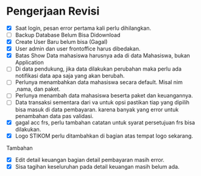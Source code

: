 # Pengerjaan Revisi

- [x] Saat login, pesan error pertama kali perlu dihilangkan.
- [ ] Backup Database Belum Bisa Didownload
- [x] Create User Baru belum bisa (Gagal)
- [x] User admin dan user frontoffice harus dibedakan.
- [x] Batas Show Data mahasiswa harusnya ada di data Mahasiswa, bukan Application
- [ ] Di data pendukung, jika data dilakukan perubahan maka perlu ada notifikasi data apa saja yang akan berubah.
- [ ] Perlunya menambahkan data mahasiswa secara default. Misal nim ,nama, dan paket.
- [ ] Perlunya menambah data mahasiswa beserta paket dan keuangannya.
- [ ] Data transaksi sementara dari va untuk opsi pastikan tiap yang dipilih bisa masuk di data pembayaran. karena banyak yang error untuk penambahan data pas validasi.
- [x] gagal acc frs, perlu tambahan catatan untuk syarat persetujuan frs bisa dilakukan.
- [x] Logo STIKOM perlu ditambahkan di bagian atas tempat logo sekarang.

Tambahan

- [x] Edit detail keuangan bagian detail pembayaran masih error. 
- [x] Sisa tagihan keseluruhan pada detail keuangan masih belum ada.